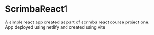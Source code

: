 # ScrimbaReact1
A simple react app created as part of scrimba react course project one. \
App deployed using netlify and created using vite
